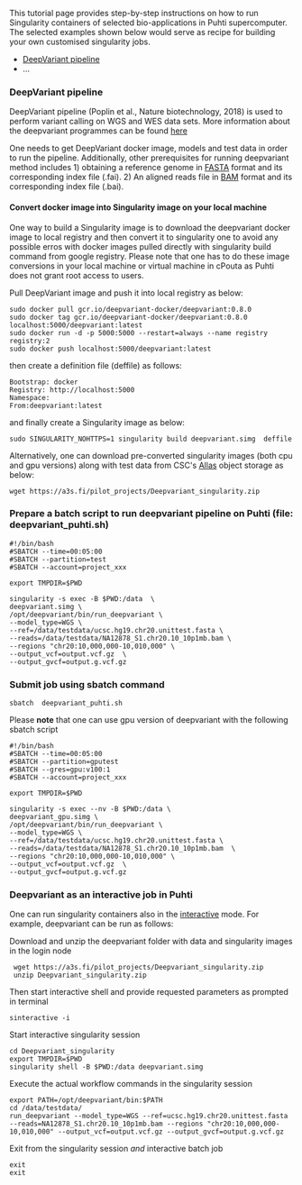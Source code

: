 This tutorial page  provides step-by-step instructions on how to run Singularity containers of selected bio-applications in Puhti supercomputer. The selected examples shown below would serve as recipe for building your own customised singularity jobs.  

   - [DeepVariant pipeline](#deepvariant-pipeline)
   - ...

### DeepVariant pipeline  ###

DeepVariant pipeline (Poplin et al., Nature biotechnology, 2018) is used  to perform variant calling on WGS and WES data sets. More information about the deepvariant programmes can be found [here](https://github.com/google/deepvariant) 

One needs to get DeepVariant docker image, models and test data in order to run the pipeline. Additionally, other prerequisites for running deepvariant method includes 1) obtaining a reference genome in [FASTA](https://en.wikipedia.org/wiki/FASTA_format) format and its corresponding index file (.fai). 2) An aligned reads file in [BAM](http://genome.sph.umich.edu/wiki/BAM) format and its corresponding index file (.bai).

#### Convert docker image into Singularity image on your local machine ####

One way to build a Singularity image is to download the deepvariant docker image to local registry and then convert it to singularity one to avoid any possible erros with docker images pulled directly with singularity build command from google registry. Please note that one has to do these image conversions in your local machine or virtual machine in cPouta as Puhti does not grant root access to users.

Pull DeepVariant image and push it into local registry as below:

```
sudo docker pull gcr.io/deepvariant-docker/deepvariant:0.8.0
sudo docker tag gcr.io/deepvariant-docker/deepvariant:0.8.0 localhost:5000/deepvariant:latest
sudo docker run -d -p 5000:5000 --restart=always --name registry registry:2
sudo docker push localhost:5000/deepvariant:latest
```

then create a definition file (deffile) as follows:

```
Bootstrap: docker
Registry: http://localhost:5000
Namespace:
From:deepvariant:latest
```
and finally create a Singularity image as below:

```
sudo SINGULARITY_NOHTTPS=1 singularity build deepvariant.simg  deffile
```
Alternatively, one can download  pre-converted singularity images (both cpu and gpu versions) along with test data from CSC's [Allas](../../data/Allas.ms) object storage as below:

```
wget https://a3s.fi/pilot_projects/Deepvariant_singularity.zip
```


### Prepare a batch script to run deepvariant pipeline on Puhti (file: deepvariant_puhti.sh)

```
#!/bin/bash
#SBATCH --time=00:05:00
#SBATCH --partition=test
#SBATCH --account=project_xxx

export TMPDIR=$PWD 

singularity -s exec -B $PWD:/data  \
deepvariant.simg \
/opt/deepvariant/bin/run_deepvariant \
--model_type=WGS \
--ref=/data/testdata/ucsc.hg19.chr20.unittest.fasta \
--reads=/data/testdata/NA12878_S1.chr20.10_10p1mb.bam \
--regions "chr20:10,000,000-10,010,000" \
--output_vcf=output.vcf.gz  \
--output_gvcf=output.g.vcf.gz
```

### Submit job using sbatch command

```
sbatch  deepvariant_puhti.sh
```

Please **note** that one can use gpu version of deepvariant with the following sbatch script 

```
#!/bin/bash
#SBATCH --time=00:05:00
#SBATCH --partition=gputest
#SBATCH --gres=gpu:v100:1
#SBATCH --account=project_xxx

export TMPDIR=$PWD

singularity -s exec --nv -B $PWD:/data \
deepvariant_gpu.simg \
/opt/deepvariant/bin/run_deepvariant \
--model_type=WGS \
--ref=/data/testdata/ucsc.hg19.chr20.unittest.fasta \
--reads=/data/testdata/NA12878_S1.chr20.10_10p1mb.bam  \
--regions "chr20:10,000,000-10,010,000" \
--output_vcf=output.vcf.gz  \
--output_gvcf=output.g.vcf.gz
```
### Deepvariant as an interactive job in Puhti
One can run singularity containers also in the [interactive](../../computing/running/interactive-usage.md) mode.
For example, deepvariant can be run as follows: 

Download and unzip the deepvariant folder with data and singularity images in the login node
```
 wget https://a3s.fi/pilot_projects/Deepvariant_singularity.zip   
 unzip Deepvariant_singularity.zip
```
Then start interactive shell and provide requested parameters as prompted in terminal
```
sinteractive -i
```
Start interactive singularity session
```
cd Deepvariant_singularity
export TMPDIR=$PWD
singularity shell -B $PWD:/data deepvariant.simg
```
Execute the actual workflow commands in the singularity session

```
export PATH=/opt/deepvariant/bin:$PATH
cd /data/testdata/
run_deepvariant --model_type=WGS --ref=ucsc.hg19.chr20.unittest.fasta --reads=NA12878_S1.chr20.10_10p1mb.bam --regions "chr20:10,000,000-10,010,000" --output_vcf=output.vcf.gz --output_gvcf=output.g.vcf.gz
```
Exit from the singularity session _and_ interactive batch job

```
exit
exit
```
